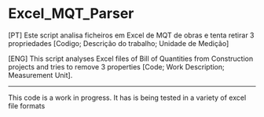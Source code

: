 # Excel_MQT_Parser
[PT] Este script analisa ficheiros em Excel  de MQT de obras e tenta retirar 3 propriedades [Codigo; Descrição do trabalho; Unidade de Medição]

[ENG]  This script analyses Excel files of Bill of Quantities from Construction projects and tries to remove 3 properties [Code; Work Description; Measurement Unit].


-----------------------------------------------------------------------------------------------------------------
This code is a work in progress. It has is being tested in a variety of excel file formats
